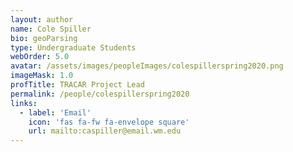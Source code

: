 ```yaml
---
layout: author
name: Cole Spiller
bio: geoParsing
type: Undergraduate Students
webOrder: 5.0
avatar: /assets/images/peopleImages/colespillerspring2020.png
imageMask: 1.0
profTitle: TRACAR Project Lead
permalink: /people/colespillerspring2020
links:
  - label: 'Email'
    icon: 'fas fa-fw fa-envelope square'
    url: mailto:caspiller@email.wm.edu
---
```


